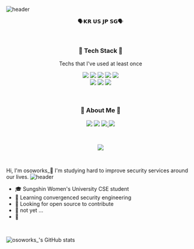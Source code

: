 ![header](https://capsule-render.vercel.app/api?type=waving&color=timeAuto&height=350&section=header&text=osoworks_&fontsize=150)

<p align="center">🗣️𝗞𝗥 𝗨𝗦 𝗝𝗣 𝗦𝗚🗣️</p>

<br>

<h3 align="center">🔧 Tech Stack 🔧</h3>

<p align="center"> Techs that I've used at least once </p>

<p align="center">
  <img src="https://img.shields.io/badge/Python-3766AB?style=flat-square&logo=Python&logoColor=white"/></a> 
  <img src="https://img.shields.io/badge/Java-007396?style=flat-square&logo=Java&logoColor=white"/></a>
  <img src="https://img.shields.io/badge/C++-00599C?style=flat-square&logo=C%2B%2B&logoColor=white"/></a> 
  <img src="https://img.shields.io/badge/css-1572B6?style=flat-square&logo=css3&logoColor=white"/></a> 
  <img src="https://img.shields.io/badge/Javascript-ffb13b?style=flat-square&logo=javascript&logoColor=white"/></a>
  <br>
 <img src="https://img.shields.io/badge/Adobe Illustrator-FF9A00?style=flat-square&logo=Adobe Illustrator&logoColor=black"/></a> 
 <img src="https://img.shields.io/badge/Adobe Photoshop-31A8FF?style=flat-square&logo=Adobe Photoshop&logoColor=black"/></a> 
 <img src="https://img.shields.io/badge/Adobe Premiere Pro-9999FF?style=flat-square&logo=Adobe Premiere Pro&logoColor=black"/></a>
</p>
  
<br>

<h3 align="center"> 🐾 About Me 🐾 </h3>
<p align="center">
  <a href="https://www.instagram.com/osoworks_/"><img src="https://img.shields.io/badge/Instagram-E4405F?style=flat-square&logo=Instagram&logoColor=white&link=https://www.instagram.com/osoworks_/"/></a>
  <a href="mailto:a01073729796@gmail.com"><img src="https://img.shields.io/badge/Gmail-d14836?style=flat-square&logo=Gmail&logoColor=white&link=20200913@sungshin.ac.kr"/></a>
  <a href="https://osoworks.github.io/"><img src="https://img.shields.io/badge/GitHub-181717?style=flat-square&logo=GitHub&logoColor=white&link=https://osointhezzz.github.io/"/>
  <a href="https://opensea.io/osoworks_"><img src="https://img.shields.io/badge/OpenSea-2081E2?style=flat-square&logo=OpenSea&logoColor=white&link=https://opensea.io/osoworks_"/></a>
</p>
<br>

<p align="center">
  <a href="https://hits.seeyoufarm.com"><img src="https://hits.seeyoufarm.com/api/count/incr/badge.svg?url=https://github.com/osointhezzz&count_bg=%233D79C8&title_bg=%23555555&icon=github.svg&icon_color=%23E7E7E7&title=hits&edge_flat=false"/></a>
</p>

<br>

Hi, I'm osoworks_🐾 
I'm studying hard to improve security services around our lives.
![header](https://capsule-render.vercel.app/api?type=rect&color=gradient&height=1)
- :mortar_board: Sungshin Women's University CSE student
- 🌱 Learning convergenced security engineering 
- 🤔 Looking for open source to contribute
- 🔭 not yet ...
- 🔐

<br>

![osoworks_'s GitHub stats](https://github-readme-stats.vercel.app/api?username=osointhezzz&theme=flag-india&show_icons=true)

<br>

<!--
**[![Solved.ac Profile](http://mazassumnida.wtf/api/v2/generate_badge?boj=백준아이디)](https://solved.ac/백준아이디/)
